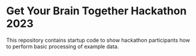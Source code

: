 # Get Your Brain Together Hackathon 2023

This repository contains startup code to show hackathon participants how to perform basic processing of example data.